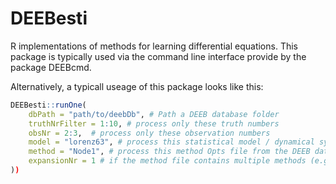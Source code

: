 # DEEBesti

R implementations of methods for learning differential equations. This package is typically used via the command line interface provide by the package DEEBcmd.

Alternatively, a typicall useage of this package looks like this:

```r
DEEBesti::runOne(
    dbPath = "path/to/deebDb", # Path a DEEB database folder
    truthNrFilter = 1:10, # process only these truth numbers
    obsNr = 2:3,  # process only these observation numbers
    model = "lorenz63", # process this statistical model / dynamical system
    method = "Node1", # process this method Opts file from the DEEB database
    expansionNr = 1 # if the method file contains multiple methods (e.g., different hyperparameter settings), this identifies which method to run
))
```

